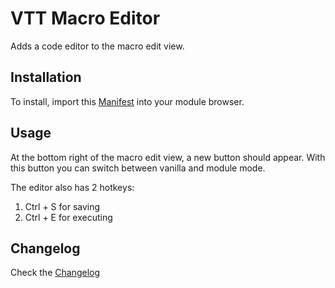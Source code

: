 # VTT Macro Editor

Adds a code editor to the macro edit view.

## Installation

To install, import this [Manifest](https://raw.githubusercontent.com/ardittristan/VTTMacroEditor/master/module.json) into your module browser.

## Usage

At the bottom right of the macro edit view, a new button should appear. With this button you can switch between vanilla and module mode.

The editor also has 2 hotkeys:

1. Ctrl + S for saving
2. Ctrl + E for executing

## Changelog

Check the [Changelog](https://github.com/ardittristan/VTTMacroEditor/blob/master/CHANGELOG.md)

